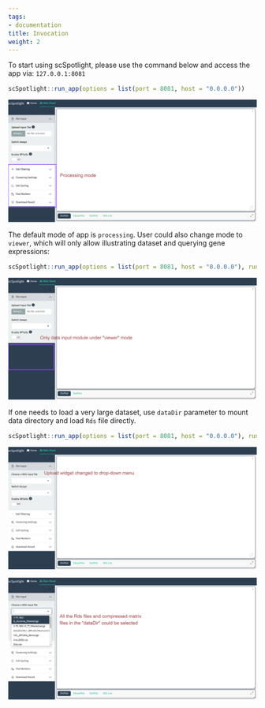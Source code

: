 ```yaml
---
tags:
- documentation
title: Invocation
weight: 2
---
```


To start using scSpotlight, please use the command below and access the app via: `127.0.0.1:8081`

```R
scSpotlight::run_app(options = list(port = 8081, host = "0.0.0.0"))
```
![](processing_mode_ui.png)

The default mode of app is `processing`. User could also change mode to `viewer`, which will only allow illustrating
dataset and querying gene expressions:


```R
scSpotlight::run_app(options = list(port = 8081, host = "0.0.0.0"), runningMode = "viewer")
```

![](viewer_mode_ui.png)

If one needs to load a very large dataset, use `dataDir` parameter to mount data directory and load `Rds` file directly.

```R
scSpotlight::run_app(options = list(port = 8081, host = "0.0.0.0"), runningMode = "viewer", dataDir = "/path/to/data_directory")
```

![](dataDir_1.png)

![](dataDir_2.png)